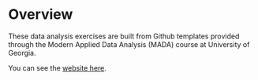 # Overview

These data analysis exercises are built from Github templates provided through the Modern Applied Data Analysis (MADA) course at University of Georgia.

You can see the [website here](https://ellenmonster.github.io/DataAnalysisPortfolio/).


